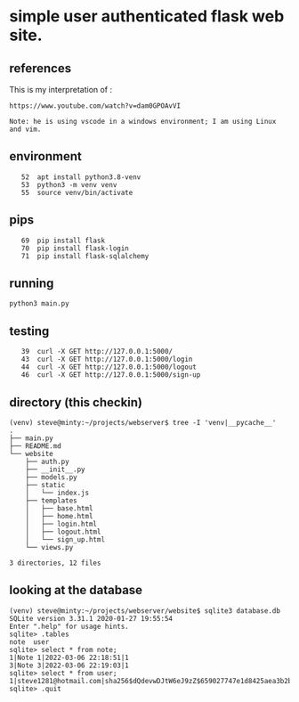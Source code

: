 # simple user authenticated flask web site.


## references

This is my interpretation of :

```
https://www.youtube.com/watch?v=dam0GPOAvVI

Note: he is using vscode in a windows environment; I am using Linux and vim.
```

## environment
```
   52  apt install python3.8-venv
   53  python3 -m venv venv
   55  source venv/bin/activate
```

## pips

```
   69  pip install flask
   70  pip install flask-login
   71  pip install flask-sqlalchemy
```

## running
```
python3 main.py
```

## testing
```
   39  curl -X GET http://127.0.0.1:5000/
   43  curl -X GET http://127.0.0.1:5000/login
   44  curl -X GET http://127.0.0.1:5000/logout
   46  curl -X GET http://127.0.0.1:5000/sign-up
```

## directory (this checkin)

```
(venv) steve@minty:~/projects/webserver$ tree -I 'venv|__pycache__'
.
├── main.py
├── README.md
└── website
    ├── auth.py
    ├── __init__.py
    ├── models.py
    ├── static
    │   └── index.js
    ├── templates
    │   ├── base.html
    │   ├── home.html
    │   ├── login.html
    │   ├── logout.html
    │   └── sign_up.html
    └── views.py

3 directories, 12 files

```

## looking at the database

```
(venv) steve@minty:~/projects/webserver/website$ sqlite3 database.db
SQLite version 3.31.1 2020-01-27 19:55:54
Enter ".help" for usage hints.
sqlite> .tables
note  user
sqlite> select * from note;
1|Note 1|2022-03-06 22:18:51|1
3|Note 3|2022-03-06 22:19:03|1
sqlite> select * from user;
1|steve1281@hotmail.com|sha256$dQdevwDJtW6eJ9zZ$659027747e1d8425aea3b2b71090dea0c0418c1e559f3f8062449ed2177ea7ab|Steve
sqlite> .quit
```



